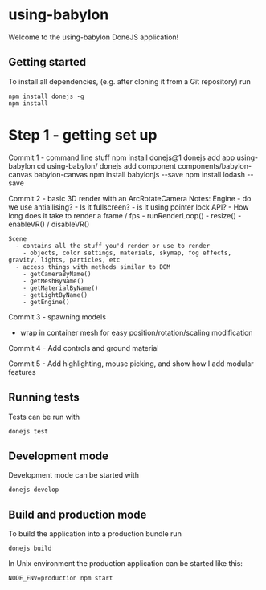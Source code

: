 # using-babylon

Welcome to the using-babylon DoneJS application!

## Getting started

To install all dependencies, (e.g. after cloning it from a Git repository) run

```
npm install donejs -g
npm install
```


# Step 1 - getting set up

Commit 1 - command line stuff
  npm install donejs@1
  donejs add app using-babylon
  cd using-babylon/
  donejs add component components/babylon-canvas babylon-canvas
  npm install babylonjs --save
  npm install lodash --save

Commit 2 - basic 3D render with an ArcRotateCamera
  Notes:
    Engine
      - do we use antiailising?
      - Is it fullscreen?
      - is it using pointer lock API?
      - How long does it take to render a frame / fps
      - runRenderLoop()
      - resize()
      - enableVR() / disableVR()

    Scene
      - contains all the stuff you'd render or use to render
        - objects, color settings, materials, skymap, fog effects, gravity, lights, particles, etc
      - access things with methods similar to DOM
        - getCameraByName()
        - getMeshByName()
        - getMaterialByName()
        - getLightByName()
        - getEngine()

Commit 3 - spawning models
  - wrap in container mesh for easy position/rotation/scaling modification

Commit 4 - Add controls and ground material

Commit 5 - Add highlighting, mouse picking, and show how I add modular features


## Running tests

Tests can be run with

```
donejs test
```

## Development mode

Development mode can be started with

```
donejs develop
```

## Build and production mode

To build the application into a production bundle run

```
donejs build
```

In Unix environment the production application can be started like this:

```
NODE_ENV=production npm start
```
